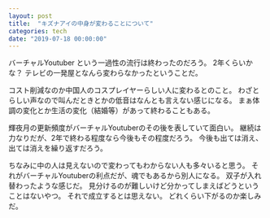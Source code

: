 ```yaml
---
layout: post
title:  "キズナアイの中身が変わることについて"
categories: tech
date: "2019-07-18 00:00:00"
---
```


バーチャルYoutuber という一過性の流行は終わったのだろう。
2年くらいかな？
テレビの一発屋となんら変わらなかったということだ。

コスト削減なのか中国人のコスプレイヤーらしい人に変わるとのこと。
わざとらしい声なので叫んだときとかの低音はなんとも言えない感じになる。
まぁ体調の変化とか生活の変化（結婚等）があって終わることもある。

輝夜月の更新頻度がバーチャルYoutuberのその後を表していて面白い。
継続は力なりだが、2年で終わる程度なら今後もその程度だろう。
今後も出ては消え、出ては消えを繰り返すだろう。

ちなみに中の人は見えないので変わってもわからない人も多々いると思う。
それがバーチャルYoutuberの利点だが、魂でもあるから別人になる。
双子が入れ替わったような感じだ。
見分けるのが難しいけど分かってしまえばどうということはないやつ。
それで成立するとは思えない。
どれくらい下がるのか楽しみだ。